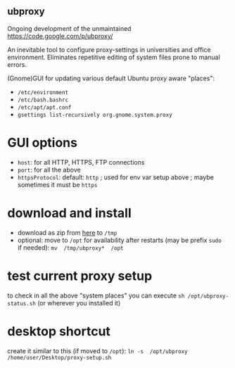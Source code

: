 ## ubproxy

Ongoing development of the unmaintained https://code.google.com/p/ubproxy/

An inevitable tool to configure proxy-settings in universities and office environment.
Eliminates repetitive editing of system files prone to manual errors.

(Gnome)GUI for updating various default Ubuntu proxy aware "places":

* `/etc/environment`
* `/etc/bash.bashrc`
* `/etc/apt/apt.conf`
* `gsettings list-recursively org.gnome.system.proxy`

# GUI options

* `host`: for all HTTP, HTTPS, FTP connections
* `port`: for all the above
* `httpsProtocol`: default: `http` ; used for env var setup above ; maybe sometimes it must be `https`

# download and install

* download as zip from [here](https://github.com/o2idev/ubproxy/archive/master.zip) to `/tmp`
* optional: move to `/opt` for availability after restarts (may be prefix `sudo ` if needed): `mv  /tmp/ubproxy*  /opt`

# test current proxy setup

to check in all the above "system places" you can execute `sh /opt/ubproxy-status.sh` (or wherever you installed it)

# desktop shortcut

create it similar to this (if moved to `/opt`): `ln -s  /opt/ubproxy  /home/user/Desktop/proxy-setup.sh`
